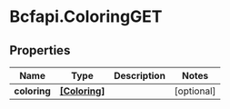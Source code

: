 # Bcfapi.ColoringGET

## Properties
Name | Type | Description | Notes
------------ | ------------- | ------------- | -------------
**coloring** | [**[Coloring]**](Coloring.md) |  | [optional] 


